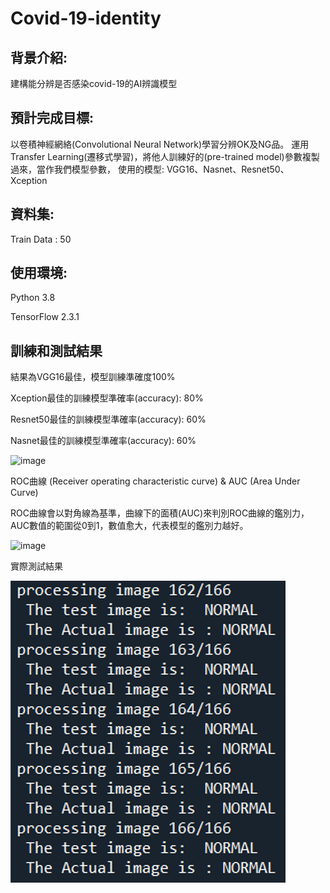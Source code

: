 # Covid-19-identity
## 背景介紹:
建構能分辨是否感染covid-19的AI辨識模型
## 預計完成目標:
以卷積神經網絡(Convolutional Neural Network)學習分辨OK及NG品。
運用Transfer Learning(遷移式學習)，將他人訓練好的(pre-trained model)參數複製過來，當作我們模型參數，
使用的模型: VGG16、Nasnet、Resnet50、Xception
## 資料集:
Train Data : 50
## 使用環境:
Python 3.8

TensorFlow 2.3.1 
## 訓練和測試結果
結果為VGG16最佳，模型訓練準確度100%
 
Xception最佳的訓練模型準確率(accuracy): 80%

Resnet50最佳的訓練模型準確率(accuracy): 60%

Nasnet最佳的訓練模型準確率(accuracy): 60%
 

![image](https://github.com/tddwso/Covid-19-identity/blob/main/ACC.PNG)

ROC曲線 (Receiver operating characteristic curve) & AUC (Area Under Curve)

ROC曲線會以對角線為基準，曲線下的面積(AUC)來判別ROC曲線的鑑別力，AUC數值的範圍從0到1，數值愈大，代表模型的鑑別力越好。

![image](https://github.com/tddwso/Covid-19-identity/blob/main/ROC.PNG)

實際測試結果

![image](https://github.com/tddwso/Retina/blob/main/test.PNG)
